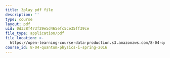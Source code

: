 ```yaml
---
title: 3play pdf file
description: ''
type: course
layout: pdf
uid: 0d338f473f29e5d465efc5ce35ff39ce
file_type: application/pdf
file_location: >-
  https://open-learning-course-data-production.s3.amazonaws.com/8-04-quantum-physics-i-spring-2016/0d338f473f29e5d465efc5ce35ff39ce_gMnQ21-pjOA.pdf
course_id: 8-04-quantum-physics-i-spring-2016
---
```

